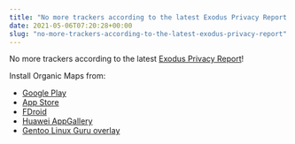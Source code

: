 ```yaml
---
title: "No more trackers according to the latest Exodus Privacy Report!"
date: 2021-05-06T07:20:28+00:00
slug: "no-more-trackers-according-to-the-latest-exodus-privacy-report"
---
```


No more trackers according to the latest [Exodus Privacy Report](https://reports.exodus-privacy.eu.org/en/reports/app.organicmaps/latest/)!

Install Organic Maps from:
- [Google Play](https://play.google.com/store/apps/details?id=app.organicmaps)
- [App Store](https://apps.apple.com/app/organic-maps/id1567437057)
- [FDroid](https://f-droid.org/en/packages/app.organicmaps/)
- [Huawei AppGallery](https://appgallery.huawei.com/#/app/C104325611)
- [Gentoo Linux Guru overlay](https://gpo.zugaina.org/Overlays/guru/gui-apps/organicmaps)
